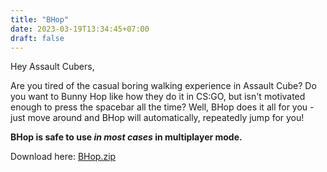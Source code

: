 ```yaml
---
title: "BHop"
date: 2023-03-19T13:34:45+07:00
draft: false
---
```


Hey Assault Cubers,

Are you tired of the casual boring walking experience in Assault Cube? Do you want to Bunny Hop like how they do it in CS:GO, but isn't motivated enough to press the spacebar all the time? Well, BHop does it all for you - just move around and BHop will automatically, repeatedly jump for you!

**BHop is safe to use *in most cases* in multiplayer mode.**

Download here:
[BHop.zip](/bin/BHop.zip)